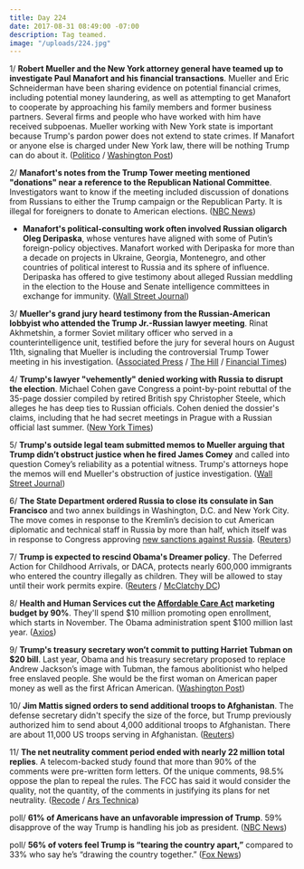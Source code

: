 ```yaml
---
title: Day 224
date: 2017-08-31 08:49:00 -07:00
description: Tag teamed.
image: "/uploads/224.jpg"
---
```


1/ **Robert Mueller and the New York attorney general have teamed up to investigate Paul Manafort and his financial transactions**. Mueller and Eric Schneiderman have been sharing evidence on potential financial crimes, including potential money laundering, as well as attempting to get Manafort to cooperate by approaching his family members and former business partners. Several firms and people who have worked with him have received subpoenas. Mueller working with New York state is important because Trump's pardon power does not extend to state crimes. If Manafort or anyone else is charged under New York law, there will be nothing Trump can do about it. ([Politico](http://www.politico.com/story/2017/08/30/manafort-mueller-probe-attorney-general-242191) / [Washington Post](https://www.washingtonpost.com/news/morning-mix/wp/2017/08/31/trump-and-manafort-get-big-reminder-that-pardon-power-does-not-extend-to-state-crimes/))

2/ **Manafort's notes from the Trump Tower meeting mentioned "donations" near a reference to the Republican National Committee**. Investigators want to know if the meeting included discussion of donations from Russians to either the Trump campaign or the Republican Party. It is illegal for foreigners to donate to American elections. ([NBC News](https://www.nbcnews.com/news/us-news/manafort-notes-russian-meet-contain-cryptic-reference-donations-n797816))

*  **Manafort's political-consulting work often involved Russian oligarch Oleg Deripaska**, whose ventures have aligned with some of Putin’s foreign-policy objectives. Manafort worked with Deripaska for more than a decade on projects in Ukraine, Georgia, Montenegro, and other countries of political interest to Russia and its sphere of influence. Deripaska has offered to give testimony about alleged Russian meddling in the election to the House and Senate intelligence committees in exchange for immunity. ([Wall Street Journal](https://www.wsj.com/articles/paul-manaforts-overseas-political-work-had-a-notable-patron-a-russian-oligarch-1504131910))

3/ **Mueller's grand jury heard testimony from the Russian-American lobbyist who attended the Trump Jr.-Russian lawyer meeting**. Rinat Akhmetshin, a former Soviet military officer who served in a counterintelligence unit, testified before the jury for several hours on August 11th, signaling that Mueller is including the controversial Trump Tower meeting in his investigation. ([Associated Press](https://www.apnews.com/3bdad0490e26494297f70d8dacbf9d7e) / [The Hill](http://thehill.com/homenews/administration/348649-russian-lobbyist-testifies-before-mueller-grand-jury) / [Financial Times](https://www.ft.com/content/eb36aed6-8d87-11e7-a352-e46f43c5825d))

4/ **Trump's lawyer "vehemently" denied working with Russia to disrupt the election**. Michael Cohen gave Congress a point-by-point rebuttal of the 35-page dossier compiled by retired British spy Christopher Steele, which alleges he has deep ties to Russian officials. Cohen denied the dossier's claims, including that he had secret meetings in Prague with a Russian official last summer. ([New York Times](https://www.nytimes.com/2017/08/30/us/politics/trump-russia-michael-cohen.html?_r=0))

5/ **Trump's outside legal team submitted memos to Mueller arguing that Trump didn’t obstruct justice when he fired James Comey** and called into question Comey’s reliability as a potential witness. Trump's attorneys hope the memos will end Mueller's obstruction of justice investigation. ([Wall Street Journal](https://www.wsj.com/articles/trump-attorneys-lay-out-arguments-against-obstruction-of-justice-probe-to-mueller-1504207495))

6/ **The State Department ordered Russia to close its consulate in San Francisco** and two annex buildings in Washington, D.C. and New York City. The move comes in response to the Kremlin’s decision to cut American diplomatic and technical staff in Russia by more than half, which itself was in response to Congress approving [new sanctions against Russia](https://whatthefuckjusthappenedtoday.com/2017/08/02/day-195/#1-trump-signed-the-bill-to-impose-sa). ([Reuters](https://www.reuters.com/article/us-usa-russia-diplomacy-idUSKCN1BB2CY))

7/ **Trump is expected to rescind Obama's Dreamer policy**. The Deferred Action for Childhood Arrivals, or DACA, protects nearly 600,000 immigrants who entered the country illegally as children. They will be allowed to stay until their work permits expire. ([Reuters](https://www.reuters.com/article/us-usa-immigration-daca-idUSKCN1BB2PD) / [McClatchy DC](http://www.mcclatchydc.com/news/politics-government/white-house/article170463687.html))

8/ **Health and Human Services cut the <a href="{{ site.baseurl }}/trump-health-care/">Affordable Care Act</a> marketing budget by 90%**. They'll spend $10 million promoting open enrollment, which starts in November. The Obama administration spent $100 million last year. ([Axios](https://www.axios.com/hhs-cuts-aca-advertising-budget-by-90-percent-2480029656.html))

9/ **Trump's treasury secretary won’t commit to putting Harriet Tubman on $20 bill**. Last year, Obama and his treasury secretary proposed to replace Andrew Jackson’s image with Tubman, the famous abolitionist who helped free enslaved people. She would be the first woman on American paper money as well as the first African American. ([Washington Post](https://www.washingtonpost.com/news/wonk/wp/2017/08/31/trump-treasury-secretary-wont-commit-to-put-harriet-tubman-on-20-bill/))

10/ **Jim Mattis signed orders to send additional troops to Afghanistan**. The defense secretary didn't specify the size of the force, but Trump previously authorized him to send about 4,000 additional troops to Afghanistan. There are about 11,000 US troops serving in Afghanistan. ([Reuters](https://www.reuters.com/article/us-usa-afghanistan-military-idUSKCN1BB2JC))

11/ **The net neutrality comment period ended with nearly 22 million total replies**. A telecom-backed study found that more than 90% of the comments were pre-written form letters. Of the unique comments,  98.5% oppose the plan to repeal the rules. The FCC has said it would consider the quality, not the quantity, of the comments in justifying its plans for net neutrality. ([Recode](https://www.recode.net/2017/8/30/16223210/net-neutrality-fcc-21-million-record-comments-duplicates-suspicious-data) / [Ars Technica](https://arstechnica.com/tech-policy/2017/08/isp-funded-study-finds-huge-support-for-keeping-current-net-neutrality-rules/))

poll/ **61% of Americans have an unfavorable impression of Trump**. 59% disapprove of the way Trump is handling his job as president. ([NBC News](https://www.nbcnews.com/politics/donald-trump/poll-most-oppose-trump-s-pardon-ex-sheriff-arpaio-booting-n797526))

poll/ **56% of voters feel Trump is “tearing the country apart,”** compared to 33% who say he’s “drawing the country together.” ([Fox News](http://www.foxnews.com/politics/2017/08/30/fox-news-poll-voters-mood-sours-56-percent-say-trump-tearing-country-apart.html))
